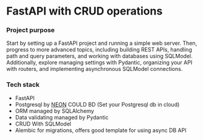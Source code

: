 # FastAPI with CRUD operations

### Project purpose

Start by setting up a FastAPI project and running a simple web server. Then, progress to more advanced topics, including building REST APIs, handling path and query parameters, and working with databases using SQLModel. Additionally, explore managing settings with Pydantic, organizing your API with routers, and implementing asynchronous SQLModel connections.

### Tech stack

- FastAPI
- Postgresql by [NEON](https://neon.tech/docs/guides/python) COULD BD (Set your Postgresql db in cloud)
- ORM managed by SQLAlchemy
- Data validating managed by Pydantic
- CRUD With SQLModel
- Alembic for migrations, offers good template for using async DB API